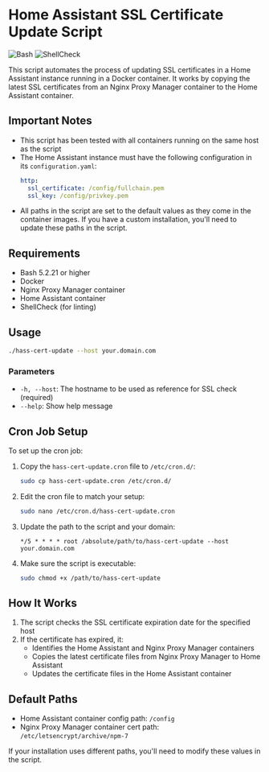 # Home Assistant SSL Certificate Update Script

![Bash](https://img.shields.io/badge/Bash-5.2.21-blue)
![ShellCheck](https://img.shields.io/badge/ShellCheck-passing-brightgreen)

This script automates the process of updating SSL certificates in a Home Assistant instance running in a Docker container. It works by copying the latest SSL certificates from an Nginx Proxy Manager container to the Home Assistant container.

## Important Notes

- This script has been tested with all containers running on the same host as the script
- The Home Assistant instance must have the following configuration in its `configuration.yaml`:
  ```yaml
  http:
    ssl_certificate: /config/fullchain.pem
    ssl_key: /config/privkey.pem
  ```
- All paths in the script are set to the default values as they come in the container images. If you have a custom installation, you'll need to update these paths in the script.

## Requirements

- Bash 5.2.21 or higher
- Docker
- Nginx Proxy Manager container
- Home Assistant container
- ShellCheck (for linting)

## Usage

```bash
./hass-cert-update --host your.domain.com
```

### Parameters

- `-h, --host`: The hostname to be used as reference for SSL check (required)
- `--help`: Show help message

## Cron Job Setup

To set up the cron job:

1. Copy the `hass-cert-update.cron` file to `/etc/cron.d/`:
   ```bash
   sudo cp hass-cert-update.cron /etc/cron.d/
   ```

2. Edit the cron file to match your setup:
   ```bash
   sudo nano /etc/cron.d/hass-cert-update.cron
   ```

3. Update the path to the script and your domain:
   ```
   */5 * * * * root /absolute/path/to/hass-cert-update --host your.domain.com
   ```

4. Make sure the script is executable:
   ```bash
   sudo chmod +x /path/to/hass-cert-update
   ```

## How It Works

1. The script checks the SSL certificate expiration date for the specified host
2. If the certificate has expired, it:
   - Identifies the Home Assistant and Nginx Proxy Manager containers
   - Copies the latest certificate files from Nginx Proxy Manager to Home Assistant
   - Updates the certificate files in the Home Assistant container

## Default Paths

- Home Assistant container config path: `/config`
- Nginx Proxy Manager container cert path: `/etc/letsencrypt/archive/npm-7`

If your installation uses different paths, you'll need to modify these values in the script. 